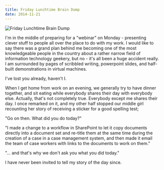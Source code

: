 ```yaml
---
title: Friday Lunchtime Brain Dump
date: 2014-11-21
---
```


![Friday Lunchtime Brain Dump](https://source.unsplash.com/ZYYS1kapOm8/1600x900)

I'm in the middle of preparing for a "webinar" on Monday - presenting clever stuff to people all over the place to do with my work. I would like to say there was a grand plan behind me becoming one of the most knowledgeable people in the country about a rather narrow field of information technology geekery, but no - it's all been a huge accident really. I am surrounded by pages of scribbled writing, powerpoint slides, and half-built demonstrations in virtual machines.

I've lost you already, haven't I.

When I get home from work on an evening, we generally try to have dinner together, and sit eating while everybody shares their day with everybody else. Actually, that's not completely true. Everybody except me shares their day. I once remarked on it, and my other half stopped our middle girl recounting her story of receiving a sticker for a good spelling test;

"Go on then. What did you do today?"

"I made a change to a workflow in SharePoint to let it copy documents directly into a document set and re-title them at the same time during the creation of a case in a case management system, and then made it email the team of case workers with links to the documents to work on them."

"... and that's why we don't ask you what you did today."

I have never been invited to tell my story of the day since.